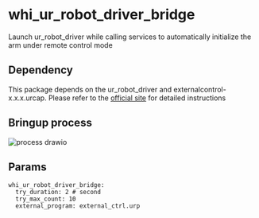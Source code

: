 # whi_ur_robot_driver_bridge
Launch ur_robot_driver while calling services to automatically initialize the arm under remote control mode

## Dependency
This package depends on the ur_robot_driver and externalcontrol-x.x.x.urcap. Please refer to the [official site](https://github.com/UniversalRobots/Universal_Robots_ROS_Driver) for detailed instructions

## Bringup process
![process drawio](https://github.com/xinjuezou-whi/whi_ur_robot_driver_bridge/assets/72239958/4786cfe3-d9ce-44b5-aff0-a71f11859356)

## Params
```
whi_ur_robot_driver_bridge:
  try_duration: 2 # second
  try_max_count: 10
  external_program: external_ctrl.urp
```
